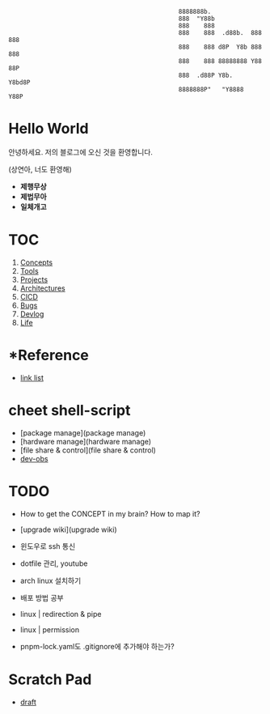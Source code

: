                                                    
                                                   
                                                   8888888b.                    
                                                   888  "Y88b                   
                                                   888    888                   
                                                   888    888  .d88b.  888  888 
                                                   888    888 d8P  Y8b 888  888 
                                                   888    888 88888888 Y88  88P 
                                                   888  .d88P Y8b.      Y8bd8P  
                                                   8888888P"   "Y8888    Y88P   
                                                                                
                                                                                
                                                                                

# Hello World

안녕하세요. 저의 블로그에 오신 것을 환영합니다.

(상연아, 너도 환영해)

- **제행무상**
- **제법무아**
- **일체개고**

# TOC

1. [Concepts](Concepts)
2. [Tools](Tools)
3. [Projects](Projects)
4. [Architectures](Architectures)
5. [CICD](CICD)
6. [Bugs](Bugs)
7. [Devlog](Devlog)
8. [Life](Life)

# \*Reference

- [link list](link-list)

# cheet shell-script

- [package manage](package manage)
- [hardware manage](hardware manage)
- [file share & control](file share & control)
- [dev-obs](dev-obs)

# TODO

- How to get the CONCEPT in my brain? How to map it?
- [upgrade wiki](upgrade wiki)

- 윈도우로 ssh 통신
- dotfile 관리, youtube
- arch linux 설치하기
- 배포 방법 공부
- linux | redirection & pipe
- linux | permission
- pnpm-lock.yaml도 .gitignore에 추가해야 하는가?


# Scratch Pad

- [draft](draft)
